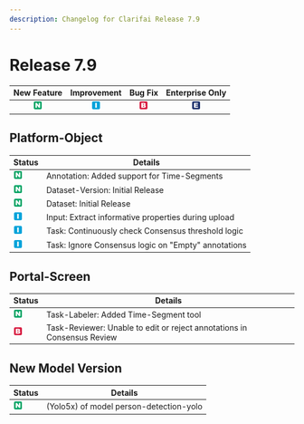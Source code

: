 ```yaml
---
description: Changelog for Clarifai Release 7.9
---
```


# Release 7.9

| New Feature | Improvement | Bug Fix | Enterprise Only |
| :---: | :---: | :---: | :---: |
| ![new-feature](../../.gitbook/assets/new_feature%20%281%29%20%281%29%20%28282%29.jpg) | ![improvement](../../.gitbook/assets/improvement%20%2819%29%20%28279%29.jpg) | ![bug](../../.gitbook/assets/bug%20%28196%29%20%28452%29%20%28606%29.jpg) | ![enterprise](../../.gitbook/assets/enterprise%20%2818%29%20%2816%29%20%281%29%20%2827%29.jpg) |

## Platform-Object
|Status     |Details                                            |
|-----------|---------------------------------------------------|
| ![new-feature](../../.gitbook/assets/new_feature%20%281%29%20%281%29%20%28282%29.jpg) |Annotation: Added support for Time-Segments        |
| ![new-feature](../../.gitbook/assets/new_feature%20%281%29%20%281%29%20%28282%29.jpg) |Dataset-Version: Initial Release                   |
| ![new-feature](../../.gitbook/assets/new_feature%20%281%29%20%281%29%20%28282%29.jpg) |Dataset: Initial Release                           |
| ![improvement](../../.gitbook/assets/improvement%20%2819%29%20%28279%29.jpg) |Input: Extract informative properties during upload|
| ![improvement](../../.gitbook/assets/improvement%20%2819%29%20%28279%29.jpg) |Task: Continuously check Consensus threshold logic |
| ![improvement](../../.gitbook/assets/improvement%20%2819%29%20%28279%29.jpg) |Task: Ignore Consensus logic on "Empty" annotations|

## Portal-Screen
|Status     |Details                                            |
|-----------|---------------------------------------------------|
| ![new-feature](../../.gitbook/assets/new_feature%20%281%29%20%281%29%20%28282%29.jpg) |Task-Labeler: Added Time-Segment tool              |
| ![bug](../../.gitbook/assets/bug%20%28196%29%20%28452%29%20%28606%29.jpg) |Task-Reviewer: Unable to edit or reject annotations in Consensus Review|


## New Model Version
|Status     |Details                                            |
|-----------|---------------------------------------------------|
| ![new-feature](../../.gitbook/assets/new_feature%20%281%29%20%281%29%20%28282%29.jpg) |(Yolo5x) of model person-detection-yolo            |
